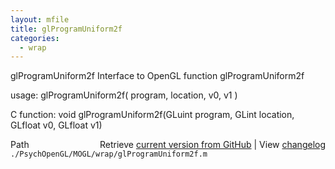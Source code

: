 ```yaml
---
layout: mfile
title: glProgramUniform2f
categories:
  - wrap
---
```


glProgramUniform2f  Interface to OpenGL function glProgramUniform2f

usage:  glProgramUniform2f\( program, location, v0, v1 \)

C function:  void glProgramUniform2f\(GLuint program, GLint location, GLfloat v0, GLfloat v1\)


<div class="code_header" style="text-align:right;">
  <span style="float:left;">Path&nbsp;&nbsp;</span> <span class="counter">Retrieve <a href=
  "https://raw.github.com/Psychtoolbox-3/Psychtoolbox-3/beta/./PsychOpenGL/MOGL/wrap/glProgramUniform2f.m">current version from GitHub</a> | View <a href=
  "https://github.com/Psychtoolbox-3/Psychtoolbox-3/commits/beta/./PsychOpenGL/MOGL/wrap/glProgramUniform2f.m">changelog</a></span>
</div>
<div class="code">
  <code>./PsychOpenGL/MOGL/wrap/glProgramUniform2f.m</code>
</div>
